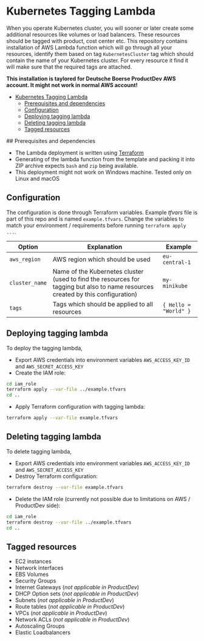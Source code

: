# Kubernetes Tagging Lambda

When you operate Kubernetes cluster, you will sooner or later create some additional resources like volumes or load balancers. These resources should be tagged with product, cost center etc. This repository contains installation of AWS Lambda function which will go through all your resources, identify them based on tag `KubernetesCluster` tag which should contain the name of your Kubernetes cluster. For every resource it find it will make sure that the required tags are attached.

**This installation is taylored for Deutsche Boerse ProductDev AWS account. It might not work in normal AWS account!**

<!-- TOC -->

- [Kubernetes Tagging Lambda](#kubernetes-tagging-lambda)
    - [Prerequisites and dependencies](#prerequisites-and-dependencies)
    - [Configuration](#configuration)
    - [Deploying tagging lambda](#deploying-tagging-lambda)
    - [Deleting tagging lambda](#deleting-tagging-lambda)
    - [Tagged resources](#tagged-resources)

<!-- /TOC -->

## Prerequisites and dependencies

* The Lambda deployment is written using [Terraform](https://www.terraform.io)
* Generating of the lambda function from the template and packing it into ZIP archive expects `bash` and `zip` being available.
* This deployment might not work on Windows machine. Tested only on Linux and macOS

## Configuration

The configuration is done through Terraform variables. Example *tfvars* file is part of this repo and is named `example.tfvars`. Change the variables to match your environment / requirements before running `terraform apply ...`.

| Option | Explanation | Example |
|--------|-------------|---------|
| `aws_region` | AWS region which should be used | `eu-central-1` |
| `cluster_name` | Name of the Kubernetes cluster (used to find the resources for tagging but also to name resources created by this configuration) | `my-minikube` |
| `tags` | Tags which should be applied to all resources | `{ Hello = "World" }` |

## Deploying tagging lambda

To deploy the tagging lambda, 
* Export AWS credentials into environment variables `AWS_ACCESS_KEY_ID` and `AWS_SECRET_ACCESS_KEY`
* Create the IAM role:
```bash
cd iam_role
terraform apply --var-file ../example.tfvars 
cd ..
```
* Apply Terraform configuration with tagging lambda:
```bash
terraform apply --var-file example.tfvars
```

## Deleting tagging lambda

To delete tagging lambda, 
* Export AWS credentials into environment variables `AWS_ACCESS_KEY_ID` and `AWS_SECRET_ACCESS_KEY`
* Destroy Terraform configuration:
```bash
terraform destroy --var-file example.tfvars
```
* Delete the IAM role (currently not possible due to limitations on AWS / ProductDev side):
```bash
cd iam_role
terraform destroy --var-file ../example.tfvars
cd ..
```

## Tagged resources

* EC2 instances
* Network interfaces
* EBS Volumes
* Security Groups
* Internet Gateways (*not applicable in ProductDev*)
* DHCP Option sets (*not applicable in ProductDev*)
* Subnets (*not applicable in ProductDev*)
* Route tables (*not applicable in ProductDev*)
* VPCs (*not applicable in ProductDev*)
* Network ACLs (*not applicable in ProductDev*)
* Autoscaling Groups
* Elastic Loadbalancers
